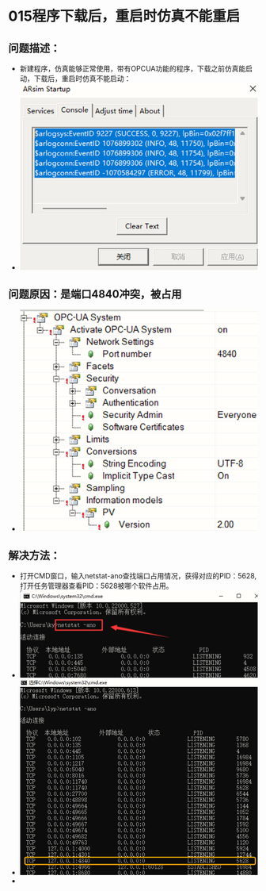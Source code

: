 # 015程序下载后，重启时仿真不能重启
## 问题描述：
- 新建程序，仿真能够正常使用，带有OPCUA功能的程序，下载之前仿真能启动，下载后，重启时仿真不能启动：
- ![Img](./FILES/015程序下载后，重启时仿真不能重启.md/img-20220810153259.png)
## 问题原因：是端口4840冲突，被占用
- ![Img](./FILES/015程序下载后，重启时仿真不能重启.md/img-20220810153311.png)
## 解决方法：
- 打开CMD窗口，输入netstat-ano查找端口占用情况，获得对应的PID：5628,打开任务管理器查看PID：5628被哪个软件占用。
- ![Img](./FILES/015程序下载后，重启时仿真不能重启.md/img-20220810153323.png)
- ![Img](./FILES/015程序下载后，重启时仿真不能重启.md/img-20220810153334.png)
- 